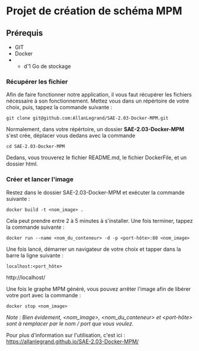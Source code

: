 # Projet de création de schéma MPM	

## Prérequis

- GIT
- Docker
- + d'1 Go de stockage

### Récupérer les fichier
Afin de faire fonctionner notre application, il vous faut récupérer les fichiers nécessaire à son fonctionnement.
Mettez vous dans un répértoire de votre choix, puis, tappez la commande suivante :

``git clone git@github.com:AllanLegrand/SAE-2.03-Docker-MPM.git``

Normalement, dans votre répértoire, un dossier **SAE-2.03-Docker-MPM** s'est crée, déplacer vous dedans avec la commande

``cd SAE-2.03-Docker-MPM``

Dedans, vous trouverez le fichier README.md, le fichier DockerFile, et un dossier html.

### Créer et lancer l'image 
Restez dans le dossier SAE-2.03-Docker-MPM et exécuter la commande suivante :

``docker build -t <nom_image> .``

Cela peut prendre entre 2 à 5 minutes à s'installer. 
Une fois terminer, tappez la commande suivante :

``docker run --name <nom_du_conteneur> -d -p <port-hôte>:80 <nom_image>``

Une fois lancé, démarrer un navigateur de votre choix et tapper dans la barre la ligne suivante :

``localhost:<port_hôte>``

http://localhost/

Une fois le graphe MPM généré, vous pouvez arrêter l'image afin de libérer votre port avec la commande :

``docker stop <nom_image>``

*Note : Bien évidement, <nom_image>, <nom_du_conteneur> et <port-hôte> sont à remplacer par le nom / port que vous voulez.*

Pour plus d'information sur l'utilisation, c'est ici : 
https://allanlegrand.github.io/SAE-2.03-Docker-MPM/

